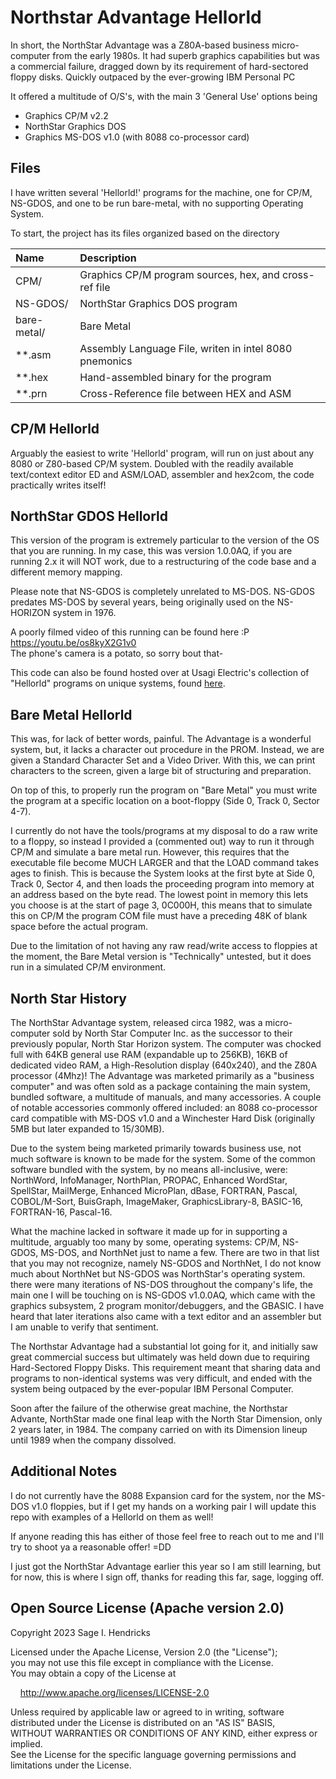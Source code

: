# Northstar Advantage Hellorld

In short, the NorthStar Advantage was a Z80A-based business micro-computer from the early 1980s. It had superb graphics capabilities but was a commercial failure, dragged down by its requirement of hard-sectored floppy disks. Quickly outpaced by the ever-growing IBM Personal PC

It offered a multitude of O/S's, with the main 3 'General Use' options being
- Graphics CP/M v2.2
- NorthStar Graphics DOS
- Graphics MS-DOS v1.0 (with 8088 co-processor card)


## Files

I have written several 'Hellorld!' programs for the machine, one for CP/M, NS-GDOS, and one to be run bare-metal, with no supporting Operating System.

To start, the project has its files organized based on the directory

| Name | Description
|:-----|:--------------|
| CPM/ | Graphics CP/M program sources, hex, and cross-ref file |
| NS-GDOS/ | NorthStar Graphics DOS program |
| bare-metal/ | Bare Metal |
| \*\*.asm | Assembly Language File, writen in intel 8080 pnemonics |
| \*\*.hex | Hand-assembled binary for the program |
| \*\*.prn | Cross-Reference file between HEX and ASM |

## CP/M Hellorld

Arguably the easiest to write 'Hellorld' program, will run on just about any 8080 or Z80-based CP/M system. Doubled with the readily available text/context editor ED and ASM/LOAD, assembler and hex2com, the code practically writes itself!

## NorthStar GDOS Hellorld

This version of the program is extremely particular to the version of the OS that you are running. In my case, this was version 1.0.0AQ, if you are running 2.x it will NOT work, due to a restructuring of the code base and a different memory mapping.

Please note that NS-GDOS is completely unrelated to MS-DOS. NS-GDOS predates MS-DOS by several years, being originally used on the NS-HORIZON system in 1976.

A poorly filmed video of this running can be found here :P  
<https://youtu.be/os8kyX2G1v0>  
The phone's camera is a potato, so sorry bout that-  

This code can also be found hosted over at Usagi Electric's collection of "Hellorld" programs on unique systems, found [here](https://github.com/Nakazoto/Hellorld/wiki/Microcomputers#northstar-advantage).

## Bare Metal Hellorld

This was, for lack of better words, painful. The Advantage is a wonderful system, but, it lacks a character out procedure in the PROM. Instead, we are given a Standard Character Set and a Video Driver. With this, we can print characters to the screen, given a large bit of structuring and preparation. 

On top of this, to properly run the program on "Bare Metal" you must write the program at a specific location on a boot-floppy (Side 0, Track 0, Sector 4-7).

I currently do not have the tools/programs at my disposal to do a raw write to a floppy, so instead I provided a (commented out) way to run it through CP/M and simulate a bare metal run. However, this requires that the executable file become MUCH LARGER and that the LOAD command takes ages to finish. This is because the System looks at the first byte at Side 0, Track 0, Sector 4, and then loads the proceeding program into memory at an address based on the byte read. The lowest point in memory this lets you choose is at the start of page 3, 0C000H, this means that to simulate this on CP/M the program COM file must have a preceding 48K of blank space before the actual program.

Due to the limitation of not having any raw read/write access to floppies at the moment, the Bare Metal version is "Technically" untested, but it does run in a simulated CP/M environment.


## North Star History

The NorthStar Advantage system, released circa 1982, was a micro-computer sold by North Star Computer Inc. as the successor to their previously popular, North Star Horizon system. 
The computer was chocked full with 64KB general use RAM (expandable up to 256KB), 16KB of dedicated video RAM, a High-Resolution display (640x240), and the Z80A processor (4Mhz)! 
The Advantage was marketed primarily as a "business computer" and was often sold as a package containing the main system, bundled software, a multitude of manuals, and many accessories. 
A couple of notable accessories commonly offered included: an 8088 co-processor card compatible with MS-DOS v1.0 and a Winchester Hard Disk (originally 5MB but later expanded to 15/30MB).

Due to the system being marketed primarily towards business use, not much software is known to be made for the system. Some of the common software bundled with the system, by no means all-inclusive, were: NorthWord, InfoManager, NorthPlan, PROPAC, Enhanced WordStar, SpellStar, MailMerge, Enhanced MicroPlan, dBase, FORTRAN, Pascal, COBOL/M-Sort, BuisGraph, ImageMaker, GraphicsLibrary-8, BASIC-16, FORTRAN-16, Pascal-16. 

What the machine lacked in software it made up for in supporting a multitude, arguably too many by some, operating systems: CP/M, NS-GDOS, MS-DOS, and NorthNet just to name a few. There are two in that list that you may not recognize, namely NS-GDOS and NorthNet, I do not know much about NorthNet but NS-GDOS was NorthStar's operating system. there were many iterations of NS-DOS throughout the company's life, the main one I will be touching on is NS-GDOS v1.0.0AQ, which came with the graphics subsystem, 2 program monitor/debuggers, and the GBASIC. I have heard that later iterations also came with a text editor and an assembler but I am unable to verify that sentiment.

The Northstar Advantage had a substantial lot going for it, and initially saw great commercial success but ultimately was held down due to requiring Hard-Sectored Floppy Disks. This requirement meant that sharing data and programs to non-identical systems was very difficult, and ended with the system being outpaced by the ever-popular IBM Personal Computer.

Soon after the failure of the otherwise great machine, the Northstar Advante, NorthStar made one final leap with the North Star Dimension, only 2 years later, in 1984. The company carried on with its Dimension lineup until 1989 when the company dissolved.


## Additional Notes

I do not currently have the 8088 Expansion card for the system, nor the MS-DOS v1.0 floppies, but if I get my hands on a working pair I will update this repo with examples of a Hellorld on them as well!

If anyone reading this has either of those feel free to reach out to me and I'll try to shoot ya a reasonable offer! =DD

I just got the NorthStar Advantage earlier this year so I am still learning, but for now, this is where I sign off, thanks for reading this far, sage, logging off.

## Open Source License (Apache version 2.0)

Copyright 2023 Sage I. Hendricks  

Licensed under the Apache License, Version 2.0 (the "License");  
you may not use this file except in compliance with the License.  
You may obtain a copy of the License at  

&nbsp;&nbsp;&nbsp;&nbsp;<http://www.apache.org/licenses/LICENSE-2.0>

Unless required by applicable law or agreed to in writing, software  
distributed under the License is distributed on an "AS IS" BASIS,  
WITHOUT WARRANTIES OR CONDITIONS OF ANY KIND, either express or implied.  
See the License for the specific language governing permissions and   
limitations under the License.  


